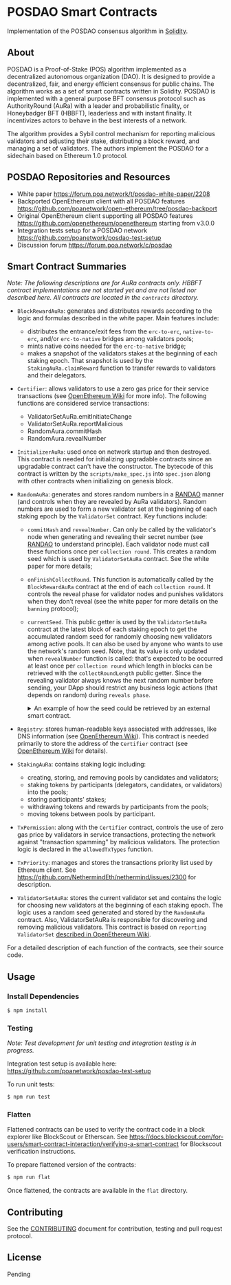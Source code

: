 # POSDAO Smart Contracts

Implementation of the POSDAO consensus algorithm in [Solidity](https://solidity.readthedocs.io).

## About

POSDAO is a Proof-of-Stake (POS) algorithm implemented as a decentralized autonomous organization (DAO). It is designed to provide a decentralized, fair, and energy efficient consensus for public chains. The algorithm works as a set of smart contracts written in Solidity. POSDAO is implemented with a general purpose BFT consensus protocol such as AuthorityRound (AuRa) with a leader and probabilistic finality, or Honeybadger BFT (HBBFT), leaderless and with instant finality. It incentivizes actors to behave in the best interests of a network.

The algorithm provides a Sybil control mechanism for reporting malicious validators and adjusting their stake, distributing a block reward, and managing a set of validators. The authors implement the POSDAO for a sidechain based on Ethereum 1.0 protocol.

## POSDAO Repositories and Resources

- White paper https://forum.poa.network/t/posdao-white-paper/2208
- Backported OpenEthereum client with all POSDAO features https://github.com/poanetwork/open-ethereum/tree/posdao-backport
- Original OpenEthereum client supporting all POSDAO features https://github.com/openethereum/openethereum starting from v3.0.0
- Integration tests setup for a POSDAO network https://github.com/poanetwork/posdao-test-setup
- Discussion forum https://forum.poa.network/c/posdao

## Smart Contract Summaries

_Note: The following descriptions are for AuRa contracts only. HBBFT contract implementations are not started yet and are not listed nor described here. All contracts are located in the `contracts` directory._

- `BlockRewardAuRa`: generates and distributes rewards according to the logic and formulas described in the white paper. Main features include:
  - distributes the entrance/exit fees from the `erc-to-erc`, `native-to-erc`, and/or `erc-to-native` bridges among validators pools;
  - mints native coins needed for the `erc-to-native` bridge;
  - makes a snapshot of the validators stakes at the beginning of each staking epoch. That snapshot is used by the `StakingAuRa.claimReward` function to transfer rewards to validators and their delegators.

- `Certifier`: allows validators to use a zero gas price for their service transactions (see [OpenEthereum Wiki](https://openethereum.github.io/wiki/Permissioning.html#gas-price) for more info). The following functions are considered service transactions:
  - ValidatorSetAuRa.emitInitiateChange
  - ValidatorSetAuRa.reportMalicious
  - RandomAura.commitHash
  - RandomAura.revealNumber

- `InitializerAuRa`: used once on network startup and then destroyed. This contract is needed for initializing upgradable contracts since an upgradable contract can't have the constructor. The bytecode of this contract is written by the `scripts/make_spec.js` into `spec.json` along with other contracts when initializing on genesis block.

- `RandomAuRa`: generates and stores random numbers in a [RANDAO](https://github.com/randao/randao) manner (and controls when they are revealed by AuRa validators). Random numbers are used to form a new validator set at the beginning of each staking epoch by the `ValidatorSet` contract. Key functions include:
  - `commitHash` and `revealNumber`. Can only be called by the validator's node when generating and revealing their secret number (see [RANDAO](https://github.com/randao/randao) to understand principle). Each validator node must call these functions once per `collection round`. This creates a random seed which is used by `ValidatorSetAuRa` contract. See the white paper for more details;
  - `onFinishCollectRound`. This function is automatically called by the `BlockRewardAuRa` contract at the end of each `collection round`. It controls the reveal phase for validator nodes and punishes validators when they don’t reveal (see the white paper for more details on the `banning` protocol);
  - `currentSeed`. This public getter is used by the `ValidatorSetAuRa` contract at the latest block of each staking epoch to get the accumulated random seed for randomly choosing new validators among active pools. It can also be used by anyone who wants to use the network's random seed. Note, that its value is only updated when `revealNumber` function is called: that's expected to be occurred at least once per `collection round` which length in blocks can be retrieved with the `collectRoundLength` public getter. Since the revealing validator always knows the next random number before sending, your DApp should restrict any business logic actions (that depends on random) during `reveals phase`.

    <details>
    <summary>An example of how the seed could be retrieved by an external smart contract.</summary>

    ```solidity
    pragma solidity 0.5.11;


    interface IPOSDAORandom {
        function collectRoundLength() external view returns(uint256);
        function currentSeed() external view returns(uint256);
    }

    contract Example {
        IPOSDAORandom private _posdaoRandomContract; // address of RandomAuRa contract
        uint256 private _seed;
        uint256 private _seedLastBlock;
        uint256 private _updateInterval;

        constructor(IPOSDAORandom _randomContract) public {
            require(_randomContract != IPOSDAORandom(0));
            _posdaoRandomContract = _randomContract;
            _seed = _randomContract.currentSeed();
            _seedLastBlock = block.number;
            _updateInterval = _randomContract.collectRoundLength();
            require(_updateInterval != 0);
        }

        function useSeed() public {
            if (_wasSeedUpdated()) {
                // using updated _seed ...
            } else {
                // using _seed ...
            }
        }

        function _wasSeedUpdated() private returns(bool) {
            if (block.number - _seedLastBlock <= _updateInterval) {
                return false;
            }

            _updateInterval = _posdaoRandomContract.collectRoundLength();

            uint256 remoteSeed = _posdaoRandomContract.currentSeed();
            if (remoteSeed != _seed) {
                _seed = remoteSeed;
                _seedLastBlock = block.number;
                return true;
            }
            return false;
        }
    }
    ```
    </details>

- `Registry`: stores human-readable keys associated with addresses, like DNS information (see [OpenEthereum Wiki](https://openethereum.github.io/wiki/Parity-name-registry.html)). This contract is needed primarily to store the address of the `Certifier` contract (see [OpenEthereum Wiki](https://openethereum.github.io/wiki/Permissioning.html#gas-price) for details).

- `StakingAuRa`: contains staking logic including:
  - creating, storing, and removing pools by candidates and validators;
  - staking tokens by participants (delegators, candidates, or validators) into the pools;
  - storing participants’ stakes;
  - withdrawing tokens and rewards by participants from the pools;
  - moving tokens between pools by participant.

- `TxPermission`: along with the `Certifier` contract, controls the use of zero gas price by validators in service transactions, protecting the network against "transaction spamming" by malicious validators. The protection logic is declared in the `allowedTxTypes` function.

- `TxPriority`: manages and stores the transactions priority list used by Ethereum client. See https://github.com/NethermindEth/nethermind/issues/2300 for description.

- `ValidatorSetAuRa`: stores the current validator set and contains the logic for choosing new validators at the beginning of each staking epoch. The logic uses a random seed generated and stored by the `RandomAuRa` contract. Also, ValidatorSetAuRa is responsible for discovering and removing malicious validators. This contract is based on `reporting ValidatorSet` [described in OpenEthereum Wiki](https://openethereum.github.io/wiki/Validator-Set.html#reporting-contract).

For a detailed description of each function of the contracts, see their source code.

## Usage

### Install Dependencies

```bash
$ npm install
```

### Testing

_Note: Test development for unit testing and integration testing is in progress._

Integration test setup is available here: https://github.com/poanetwork/posdao-test-setup

To run unit tests:

```bash
$ npm run test 
```

### Flatten

Flattened contracts can be used to verify the contract code in a block explorer like BlockScout or Etherscan. See https://docs.blockscout.com/for-users/smart-contract-interaction/verifying-a-smart-contract for Blockscout verification instructions.

To prepare flattened version of the contracts:

```bash
$ npm run flat
```

Once flattened, the contracts are available in the `flat` directory.

## Contributing

See the [CONTRIBUTING](CONTRIBUTING.md) document for contribution, testing and pull request protocol.

## License

Pending
